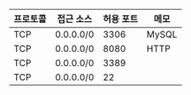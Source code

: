 
| 프로토콜 | 접근 소스     | 허용 포트 | 메모    |
| ---- | --------- | ----- | ----- |
| TCP  | 0.0.0.0/0 | 3306  | MySQL |
| TCP  | 0.0.0.0/0 | 8080  | HTTP  |
| TCP  | 0.0.0.0/0 | 3389  |       |
| TCP  | 0.0.0.0/0 | 22    |       |
